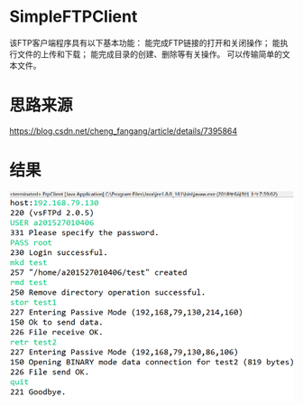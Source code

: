 # SimpleFTPClient
该FTP客户端程序具有以下基本功能：
能完成FTP链接的打开和关闭操作；
能执行文件的上传和下载；
能完成目录的创建、删除等有关操作。
可以传输简单的文本文件。
# 思路来源
https://blog.csdn.net/cheng_fangang/article/details/7395864
# 结果
![](./doc/images/display.png)